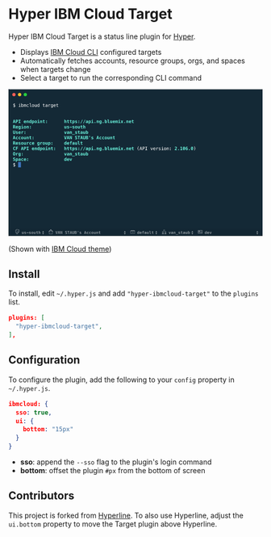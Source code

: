Hyper IBM Cloud Target
=========

Hyper IBM Cloud Target is a status line plugin for [Hyper](https://hyper.is/).

- Displays [IBM Cloud CLI](https://console.bluemix.net/docs/cli/index.html#overview) configured targets
- Automatically fetches accounts, resource groups, orgs, and spaces when targets change
- Select a target to run the corresponding CLI command

![](screenshot.png)

(Shown with [IBM Cloud theme](https://www.npmjs.com/package/hyper-ibmcloud-theme))

## Install

To install, edit `~/.hyper.js` and add `"hyper-ibmcloud-target"` to the `plugins` list.

```json
plugins: [
  "hyper-ibmcloud-target",
],
```

## Configuration

To configure the plugin, add the following to your `config` property in `~/.hyper.js`.

```json
ibmcloud: {
  sso: true,
  ui: {
    bottom: "15px"
  }
}
```

- **sso**: append the `--sso` flag to the plugin's login command
- **bottom**: offset the plugin `#px` from the bottom of screen

## Contributors

This project is forked from [Hyperline](https://github.com/Hyperline/hyperline). To also use Hyperline, adjust the `ui.bottom` property to move the Target plugin above Hyperline.
